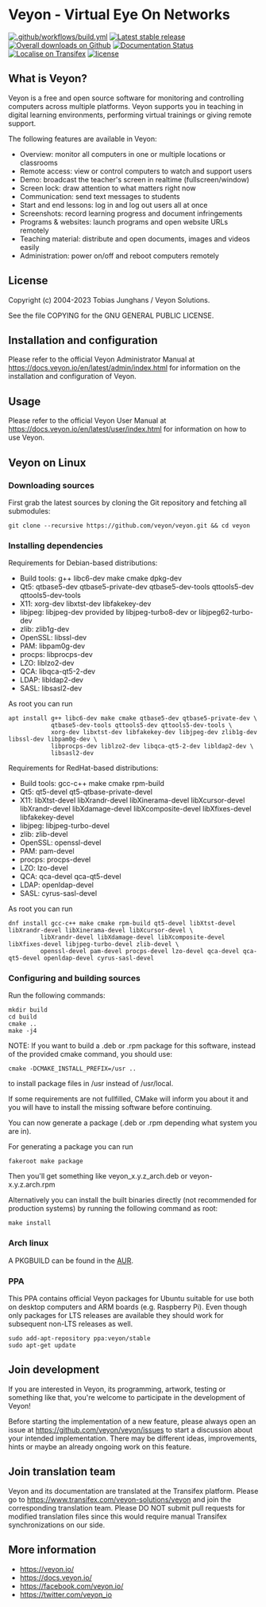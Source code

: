 # Veyon - Virtual Eye On Networks

[![.github/workflows/build.yml](https://github.com/veyon/veyon/actions/workflows/build.yml/badge.svg?branch=4.5)](https://github.com/veyon/veyon/actions/workflows/build.yml)
[![Latest stable release](https://img.shields.io/github/release/veyon/veyon.svg?maxAge=3600)](https://github.com/veyon/veyon/releases)
[![Overall downloads on Github](https://img.shields.io/github/downloads/veyon/veyon/total.svg?maxAge=3600)](https://github.com/veyon/veyon/releases)
[![Documentation Status](https://readthedocs.org/projects/veyon/badge/?version=latest)](https://docs.veyon.io/)
[![Localise on Transifex](https://img.shields.io/badge/localise-on_transifex-green.svg)](https://www.transifex.com/veyon-solutions/veyon/)
[![license](https://img.shields.io/badge/license-GPLv2-green.svg)](LICENSE)


## What is Veyon?

Veyon is a free and open source software for monitoring and controlling
computers across multiple platforms. Veyon supports you in teaching in digital
learning environments, performing virtual trainings or giving remote support.

The following features are available in Veyon:

  * Overview: monitor all computers in one or multiple locations or classrooms
  * Remote access: view or control computers to watch and support users
  * Demo: broadcast the teacher's screen in realtime (fullscreen/window)
  * Screen lock: draw attention to what matters right now
  * Communication: send text messages to students
  * Start and end lessons: log in and log out users all at once
  * Screenshots: record learning progress and document infringements
  * Programs & websites: launch programs and open website URLs remotely
  * Teaching material: distribute and open documents, images and videos easily
  * Administration: power on/off and reboot computers remotely


## License

Copyright (c) 2004-2023 Tobias Junghans / Veyon Solutions.

See the file COPYING for the GNU GENERAL PUBLIC LICENSE.


## Installation and configuration

Please refer to the official Veyon Administrator Manual at https://docs.veyon.io/en/latest/admin/index.html
for information on the installation and configuration of Veyon.


## Usage

Please refer to the official Veyon User Manual at https://docs.veyon.io/en/latest/user/index.html
for information on how to use Veyon.


## Veyon on Linux

### Downloading sources

First grab the latest sources by cloning the Git repository and fetching all submodules:

	git clone --recursive https://github.com/veyon/veyon.git && cd veyon


### Installing dependencies

Requirements for Debian-based distributions:

- Build tools: g++ libc6-dev make cmake dpkg-dev
- Qt5: qtbase5-dev qtbase5-private-dev qtbase5-dev-tools qttools5-dev qttools5-dev-tools
- X11: xorg-dev libxtst-dev libfakekey-dev
- libjpeg: libjpeg-dev provided by libjpeg-turbo8-dev or libjpeg62-turbo-dev
- zlib: zlib1g-dev
- OpenSSL: libssl-dev
- PAM: libpam0g-dev
- procps: libprocps-dev
- LZO: liblzo2-dev
- QCA: libqca-qt5-2-dev
- LDAP: libldap2-dev
- SASL: libsasl2-dev

As root you can run

	apt install g++ libc6-dev make cmake qtbase5-dev qtbase5-private-dev \
	            qtbase5-dev-tools qttools5-dev qttools5-dev-tools \
	            xorg-dev libxtst-dev libfakekey-dev libjpeg-dev zlib1g-dev libssl-dev libpam0g-dev \
	            libprocps-dev liblzo2-dev libqca-qt5-2-dev libldap2-dev \
	            libsasl2-dev



Requirements for RedHat-based distributions:

- Build tools: gcc-c++ make cmake rpm-build
- Qt5: qt5-devel qt5-qtbase-private-devel
- X11: libXtst-devel libXrandr-devel libXinerama-devel libXcursor-devel libXrandr-devel libXdamage-devel libXcomposite-devel libXfixes-devel libfakekey-devel
- libjpeg: libjpeg-turbo-devel
- zlib: zlib-devel
- OpenSSL: openssl-devel
- PAM: pam-devel
- procps: procps-devel
- LZO: lzo-devel
- QCA: qca-devel qca-qt5-devel
- LDAP: openldap-devel
- SASL: cyrus-sasl-devel

As root you can run

	dnf install gcc-c++ make cmake rpm-build qt5-devel libXtst-devel libXrandr-devel libXinerama-devel libXcursor-devel \
             libXrandr-devel libXdamage-devel libXcomposite-devel libXfixes-devel libjpeg-turbo-devel zlib-devel \
             openssl-devel pam-devel procps-devel lzo-devel qca-devel qca-qt5-devel openldap-devel cyrus-sasl-devel


### Configuring and building sources

Run the following commands:

	mkdir build
	cd build
	cmake ..
	make -j4

NOTE: If you want to build a .deb or .rpm package for this software, instead of the provided cmake command, you should use:

	cmake -DCMAKE_INSTALL_PREFIX=/usr ..

to install package files in /usr instead of /usr/local.

If some requirements are not fullfilled, CMake will inform you about it and
you will have to install the missing software before continuing.

You can now generate a package (.deb or .rpm depending what system you are in).

For generating a package you can run

	fakeroot make package

Then you'll get something like veyon_x.y.z_arch.deb or veyon-x.y.z.arch.rpm

Alternatively you can install the built binaries directly (not recommended for
production systems) by running the following command as root:

	make install

### Arch linux

A PKGBUILD can be found in the [AUR](https://aur.archlinux.org/packages/veyon/).

### PPA

This PPA contains official Veyon packages for Ubuntu suitable for use both on desktop computers and ARM boards (e.g. Raspberry Pi). Even though only packages for LTS releases are available they should work for subsequent non-LTS releases as well.

	sudo add-apt-repository ppa:veyon/stable
	sudo apt-get update

## Join development

If you are interested in Veyon, its programming, artwork, testing or something like that, you're welcome to participate in the development of Veyon!

Before starting the implementation of a new feature, please always open an issue at https://github.com/veyon/veyon/issues to start a discussion about your intended implementation. There may be different ideas, improvements, hints or maybe an already ongoing work on this feature.

## Join translation team

Veyon and its documentation are translated at the Transifex platform. Please go to https://www.transifex.com/veyon-solutions/veyon and join the corresponding translation team. Please DO NOT submit pull requests for modified translation files since this would require manual Transifex synchronizations on our side.

## More information

* https://veyon.io/
* https://docs.veyon.io/
* https://facebook.com/veyon.io/
* https://twitter.com/veyon_io
